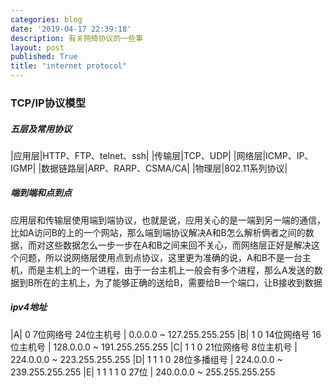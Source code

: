 ```yaml
---
categories: blog
date: '2019-04-17 22:39:18'
description: 有关网络协议的一些事
layout: post
published: True
title: "internet protocol"
---
```


### TCP/IP协议模型

##### 五层及常用协议

|应用层|HTTP、FTP、telnet、ssh|
|传输层|TCP、UDP|
|网络层|ICMP、IP、IGMP|
|数据链路层|ARP、RARP、CSMA/CA|
|物理层|802.11系列协议|

##### 端到端和点到点

应用层和传输层使用端到端协议，也就是说，应用关心的是一端到另一端的通信，比如A访问B的上的一个网站，那么端到端协议解决A和B怎么解析俩者之间的数据，而对这些数据怎么一步一步在A和B之间来回不关心，而网络层正好是解决这个问题，所以说网络层使用点到点协议，这里更为准确的说，A和B不是一台主机，而是主机上的一个进程，由于一台主机上一般会有多个进程，那么A发送的数据到B所在的主机上，为了能够正确的送给B，需要给B一个端口，让B接收到数据

##### ipv4地址

|A| 0 7位网络号 24位主机号 | 0.0.0.0 ~ 127.255.255.255
|B| 1 0 14位网络号 16位主机号 | 128.0.0.0 ~ 191.255.255.255
|C| 1 1 0 21位网络号 8位主机号 | 224.0.0.0 ~ 223.255.255.255
|D| 1 1 1 0 28位多播组号 | 224.0.0.0 ~ 239.255.255.255
|E| 1 1 1 1 0 27位 | 240.0.0.0 ~ 255.255.255.255
